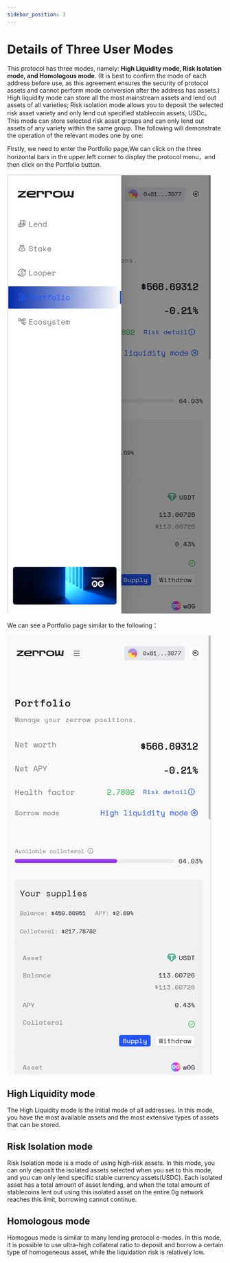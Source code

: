 ```yaml
---
sidebar_position: 3
---
```


# Details of Three User Modes 

This protocol has three modes, namely: **High Liquidity mode, Risk Isolation mode, and Homologous mode**. (It is best to confirm the mode of each address before use, as this agreement ensures the security of protocol assets and cannot perform mode conversion after the address has assets.)
High liquidity mode can store all the most mainstream assets and lend out assets of all varieties;
Risk isolation mode allows you to deposit the selected risk asset variety and only lend out specified stablecoin assets, USDc。
This mode can store selected risk asset groups and can only lend out assets of any variety within the same group.
The following will demonstrate the operation of the relevant modes one by one:

Firstly, we need to enter the Portfolio page,We can click on the three horizontal bars in the upper left corner to display the protocol menu，and then click on the Portfolio button.

![step 14](img/Picture14.png "14")

We can see a Portfolio page similar to the following：

![step 13](img/Picture13.png "13")



## High Liquidity mode
The High Liquidity mode is the initial mode of all addresses. In this mode, you have the most available assets and the most extensive types of assets that can be stored.


## Risk Isolation mode
Risk Isolation mode is a mode of using high-risk assets. In this mode, you can only deposit the isolated assets selected when you set to this mode, and you can only lend specific stable currency assets(USDC). Each isolated asset has a total amount of asset lending, and when the total amount of stablecoins lent out using this isolated asset on the entire 0g network reaches this limit, borrowing cannot continue.


## Homologous mode
Homogous mode is similar to many lending protocol e-modes. In this mode, it is possible to use ultra-high collateral ratio to deposit and borrow a certain type of homogeneous asset, while the liquidation risk is relatively low.



